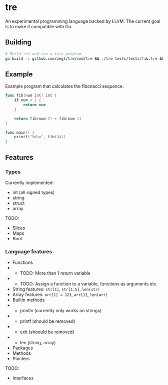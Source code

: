 # tre

An experimental programming language backed by LLVM. The current goal is to make it compatible with Go.

## Building 

```bash
# Build tre and run a test program
go build -i github.com/zegl/tre/cmd/tre && ./tre tests/tests/fib.tre && ./output-binary
```

## Example

Example program that calculates the fibonacci sequence.

```go
func fib(num int) int {
    if num < 2 {
        return num
    }

    return fib(num-2) + fib(num-1)
}

func main() {
    printf("%d\n", fib(34))
}
```

## Features

### Types

Currently implemented:

* int (all signed types)
* string
* struct
* array

TODO:

* Slices
* Maps
* Bool

### Language features

* Functions
* * TODO: More than 1 return variable
* * TODO: Assign a function to a variable, functions as arguments etc.
* String features: `str[1]`, `str[1:5]`, `len(str)`
* Array features: `arr[1] = 123`, `arr[1]`, `len(arr)`
* Builtin methods
* * println (currently only works on strings)
* * printf (should be removed)
* * exit (shoould be removed)
* * len (string, array)
* Packages
* Methods
* Pointers

TODO:

* Interfaces

